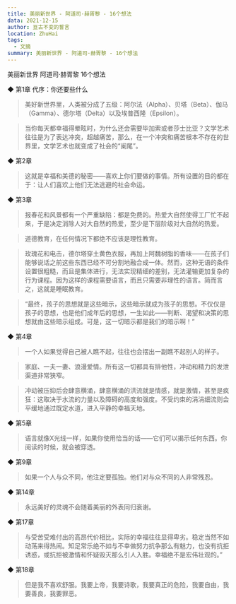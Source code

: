 ```yaml
---
title: 美丽新世界 - 阿道司·赫胥黎 - 16个想法
data: 2021-12-15
author: 亘古不变的誓言
location: ZhuHai
tags:
  - 文摘
summary: 美丽新世界 - 阿道司·赫胥黎 - 16个想法
---
```



美丽新世界
阿道司·赫胥黎
16个想法

◆ 第1章 代序：你还要些什么

> 美好新世界里，人类被分成了五级：阿尔法（Alpha）、贝塔（Beta）、伽马（Gamma）、德尔塔（Delta）以及埃普西隆（Epsilon）。

> 当你每天都幸福得晕眩时，为什么还会需要毕加索或者莎士比亚？文学艺术往往是为了表达冲突，超越痛苦，那么，在一个冲突和痛苦根本不存在的世界里，文学艺术也就变成了社会的“阑尾”。

◆ 第2章 

> 这就是幸福和美德的秘密——喜欢上你们要做的事情。所有设置的目的都在于：让人们喜欢上他们无法逃避的社会命运。

◆ 第3章 

> 报春花和风景都有一个严重缺陷：都是免费的。热爱大自然使得工厂忙不起来，于是决定消除人对大自然的热爱，至少是下层阶级对大自然的热爱。

> 道德教育，在任何情况下都绝不应该是理性教育。

> 玫瑰花和电击，德尔塔穿土黄色衣服，再加上阿魏树脂的香味——在孩子们能够说话之前这些东西已经不可分割地融合成一体。然而，这种无语的条件设置很粗糙，而且是集体进行，无法实现精细的差别，无法灌输更加复杂的行为课程。因为这样的课程需要语言，而且只需要非理性的语言。简而言之，这就是睡眠教育。

> “最终，孩子的思想就是这些暗示，这些暗示就成为孩子的思想。不仅仅是孩子的思想，也是他们成年后的思想，一生如此——判断、渴望和决策的思想就由这些暗示组成。可是，这一切暗示都是我们的暗示啊！”

◆ 第4章 

> 一个人如果觉得自己被人瞧不起，往往也会摆出一副瞧不起别人的样子。

> 家庭、一夫一妻、浪漫爱情。所有这一切都具有排他性，冲动和精力的发泄渠道非常狭窄。

> 冲动被压抑后会肆意横涌，肆意横涌的洪流就是情感，就是激情，甚至是疯狂：这取决于水流的力量以及障碍的高度和强度。不受约束的涓涓细流则会平缓地通过既定水道，进入平静的幸福天地。

◆ 第5章 

> 语言就像X光线一样，如果你使用恰当的话——它们可以揭示任何东西。你阅读的时候，就会被穿透。

◆ 第9章 

> 如果一个人与众不同，他注定要孤独。他们对与众不同的人非常残忍。

◆ 第14章 

> 永远美好的灵魂不会随着美丽的外表同归衰谢。

◆ 第17章 

> 与受苦受难付出的高昂代价相比，实际的幸福往往显得卑劣。稳定当然不如动荡来得热闹。知足常乐绝不如与不幸做努力抗争那么有魅力，也没有抗拒诱惑，或抗拒被激情和怀疑毁灭那么引人入胜。幸福绝不是宏伟壮观的。”

◆ 第18章 

> 但是我不喜欢舒服。我要上帝，我要诗歌，我要真正的危险，我要自由，我要善良，我要罪恶。

